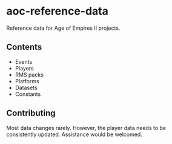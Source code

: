 # aoc-reference-data

Reference data for Age of Empires II projects.

## Contents

- Events
- Players
- RMS packs
- Platforms
- Datasets
- Constants

## Contributing

Most data changes rarely. However, the player data needs to be consistently updated. Assistance would be welcomed.
